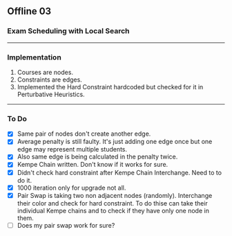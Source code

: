 ## Offline 03

### Exam Scheduling with Local Search

***
### Implementation
1. Courses are nodes.
2. Constraints are edges.
3. Implemented the Hard Constraint hardcoded but checked for it in Perturbative Heuristics.

***
### To Do
- [x] Same pair of nodes don't create another edge.
- [x] Average penalty is still faulty. It's just adding one edge once but one edge may represent multiple students.
- [x] Also same edge is being calculated in the penalty twice.
- [x] Kempe Chain written. Don't know if it works for sure.
- [x] Didn't check hard constraint after Kempe Chain Interchange. Need to to do it.
- [x] 1000 iteration only for upgrade not all.
- [x] Pair Swap is taking two non adjacent nodes (randomly). Interchange their color and check for hard constraint. To do thise can take their individual Kempe chains and to check if they have only one node in them.
- [ ] Does my pair swap work for sure?